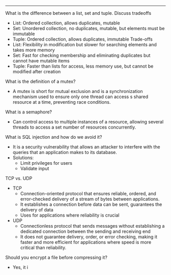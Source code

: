***
What is the difference between a list, set and tuple. Discuss tradeoffs
* List: Ordered collection, allows duplicates, mutable
* Set: Unordered collection, no duplicates, mutable, but elements must be immutable
* Tuple: Ordered collection, allows duplicates, immutable
Trade-offs
* List: Flexibility in modification but slower for searching elements and takes more memory
* Set: Fast for checking membership and eliminating duplicates but cannot have mutable items
* Tuple: Faster than lists for access, less memory use, but cannot be modified after creation

What is the definition of a mutex?
* A mutex is short for mutual exclusion and is a synchronization mechanism used to ensure only one thread can access s shared resource at a time, preventing race conditions.

What is a semaphore?
* Can control access to multiple instances of a resource, allowing several threads to access a set number of resources concurrently.

What is SQL injection and how do we avoid it?
* It is a security vulnerability that allows an attacker to interfere with the queries that an application makes to its database.
* Solutions:
	* Limit privileges for users
	* Validate input 

TCP vs. UDP
* TCP
	* Connection-oriented protocol that ensures reliable, ordered, and error-checked delivery of a stream of bytes between applications.
	* It establishes a connection before data can be sent, guarantees the delivery of data
	* Uses for applications where reliability is crucial
* UDP
	* Connectionless protocol that sends messages without establishing a dedicated connection between the sending and receiving end
	* It does not guarantee delivery, order, or error checking, making it faster and more efficient for applications where speed is more critical than reliability.

Should you encrypt a file before compressing it?
* Yes, it i